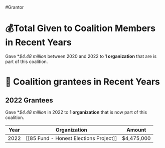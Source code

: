 #Grantor 

# 💰Total Given to Coalition Members in Recent Years

Gave **$4.48 million* between 2020 and 2022 to **1 organization** that are is part of this coalition.
# 💸 Coalition grantees in Recent Years

## 2022 Grantees

Gave **$4.48 million* in 2022 to **1 organization** that is now part of this coalition.

| Year | Organization                           | Amount     |
| ---- | -------------------------------------- | ---------- |
| 2022 | [[85 Fund - Honest Elections Project]] | $4,475,000 |
